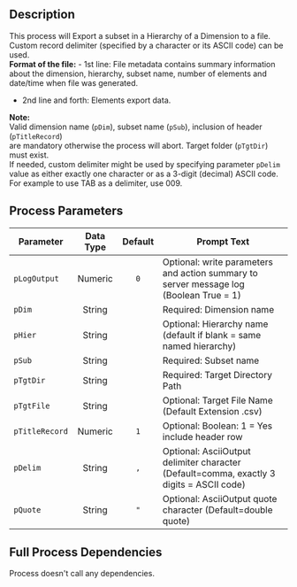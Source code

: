 ## Description
   
 This process will Export a subset in a Hierarchy of a Dimension to a file. Custom record delimiter  (specified by a character or its ASCII code) can be used.  
 __Format of the file:__  - 1st line: File metadata contains summary information about the dimension, hierarchy, subset    name, number of elements and date/time when file was generated.  
 - 2nd line and forth: Elements export data.  
     
**Note:**     
 Valid dimension name (`pDim`), subset name (`pSub`), inclusion of header (`pTitleRecord`)  
 are mandatory otherwise the process will abort. Target folder (`pTgtDir`) must exist.  
 If needed, custom delimiter might be used by specifying parameter `pDelim` value as either exactly one  character or as a 3-digit (decimal) ASCII code. For example to use TAB as a delimiter, use 009.  
## Process Parameters
  
|Parameter|Data Type|Default|Prompt Text|
  |---|:-:|:-:|---|
  |`pLogOutput`|Numeric|`0`|Optional: write parameters and action summary to server message log (Boolean True = 1)|
  |`pDim`|String||Required: Dimension name|
  |`pHier`|String||Optional: Hierarchy name (default if blank = same named hierarchy)|
  |`pSub`|String||Required: Subset name|
  |`pTgtDir`|String||Required: Target Directory Path|
  |`pTgtFile`|String||Optional: Target File Name (Default Extension .csv)|
  |`pTitleRecord`|Numeric|`1`|Optional: Boolean: 1 = Yes include header row|
  |`pDelim`|String|`,`|Optional: AsciiOutput delimiter character (Default=comma, exactly 3 digits = ASCII code)|
  |`pQuote`|String|`"`|Optional: AsciiOutput quote character (Default=double quote)|
  ## Full Process Dependencies
Process doesn't call any dependencies.  
